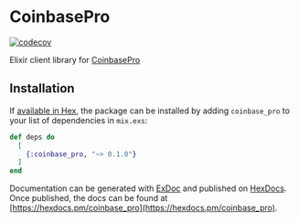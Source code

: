 # CoinbasePro

[![codecov](https://codecov.io/gh/kiote/coinbasepro-elixir/branch/master/graph/badge.svg)](https://codecov.io/gh/kiote/coinbasepro-elixir)

Elixir client library for [CoinbasePro](https://docs.pro.coinbase.com/)

## Installation

If [available in Hex](https://hex.pm/docs/publish), the package can be installed
by adding `coinbase_pro` to your list of dependencies in `mix.exs`:

```elixir
def deps do
  [
    {:coinbase_pro, "~> 0.1.0"}
  ]
end
```

Documentation can be generated with [ExDoc](https://github.com/elixir-lang/ex_doc)
and published on [HexDocs](https://hexdocs.pm). Once published, the docs can
be found at [https://hexdocs.pm/coinbase_pro](https://hexdocs.pm/coinbase_pro).

